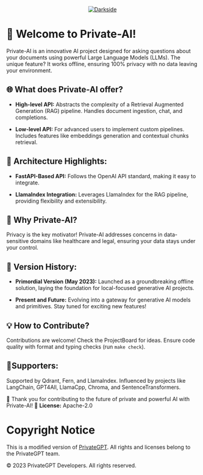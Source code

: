 <p align="center">
   <a href="https://github.com/AryanVBw">
<img src="https://github.com/AryanVBW/Private-Ai/releases/download/I1/Bgdark.png" alt="Darkside"></a></p>

</p>

# 🚀 Welcome to Private-AI!

Private-AI is an innovative AI project designed for asking questions about your documents using powerful Large Language Models (LLMs). The unique feature? It works offline, ensuring 100% privacy with no data leaving your environment.

## 🌐 What does Private-AI offer?

- **High-level API:** Abstracts the complexity of a Retrieval Augmented Generation (RAG) pipeline. Handles document ingestion, chat, and completions.
  
- **Low-level API:** For advanced users to implement custom pipelines. Includes features like embeddings generation and contextual chunks retrieval.

## 🧩 Architecture Highlights:

- **FastAPI-Based API:** Follows the OpenAI API standard, making it easy to integrate.
  
- **LlamaIndex Integration:** Leverages LlamaIndex for the RAG pipeline, providing flexibility and extensibility.

## 🌟 Why Private-AI?

Privacy is the key motivator! Private-AI addresses concerns in data-sensitive domains like healthcare and legal, ensuring your data stays under your control.

## 📅 Version History:

- **Primordial Version (May 2023):** Launched as a groundbreaking offline solution, laying the foundation for local-focused generative AI projects.

- **Present and Future:** Evolving into a gateway for generative AI models and primitives. Stay tuned for exciting new features!

## 💡 How to Contribute?

Contributions are welcome! Check the ProjectBoard for ideas. Ensure code quality with format and typing checks (run `make check`).

## 🤗Supporters:

Supported by Qdrant, Fern, and LlamaIndex. Influenced by projects like LangChain, GPT4All, LlamaCpp, Chroma, and SentenceTransformers.

👏 Thank you for contributing to the future of private and powerful AI with Private-AI!
📝 **License:** Apache-2.0
# Copyright Notice
This is a modified version of [PrivateGPT](https://github.com/imartinez/privateGPT). All rights and licenses belong to the PrivateGPT team.

© 2023 PrivateGPT Developers. All rights reserved.

